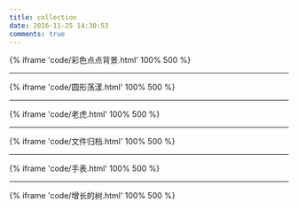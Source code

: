 ```yaml
---
title: collection
date: 2016-11-25 14:30:53
comments: true
---
```


{% iframe 'code/彩色点点背景.html' 100% 500 %}

<hr>

{% iframe 'code/圆形荡漾.html' 100% 500 %}

<hr>

{% iframe 'code/老虎.html' 100% 500 %}

<hr>

{% iframe 'code/文件归档.html' 100% 500 %}

<hr>

{% iframe 'code/手表.html' 100% 500 %}

<hr>

{% iframe 'code/增长的树.html' 100% 500 %}